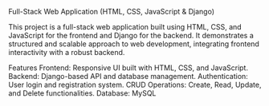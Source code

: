 Full-Stack Web Application (HTML, CSS, JavaScript & Django)

This project is a full-stack web application built using HTML, CSS, and JavaScript for the frontend and Django for the backend. It demonstrates a structured and scalable approach to web development, integrating frontend interactivity with a robust backend.

Features
Frontend: Responsive UI built with HTML, CSS, and JavaScript.
Backend: Django-based API and database management.
Authentication: User login and registration system.
CRUD Operations: Create, Read, Update, and Delete functionalities.
Database: MySQL


